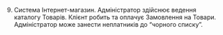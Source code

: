 9. Система Інтернет-магазин. Адміністратор здійснює ведення каталогу Товарів. Клієнт робить та оплачує Замовлення на Товари. Адміністратор може занести неплатників до “чорного списку”. 
